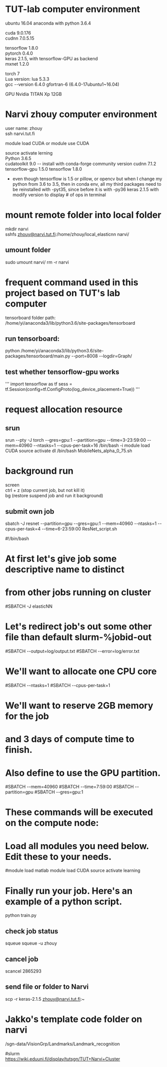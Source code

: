 # TUT-lab computer environment
ubuntu 16.04
anaconda with python 3.6.4  

cuda 9.0.176  
cudnn 7.0.5.15  

tensorflow 1.8.0  
pytorch 0.4.0  
keras 2.1.5, with tensorflow-GPU as backend  
mxnet 1.2.0  

torch 7  
Lua version: lua 5.3.3  
gcc --version  6.4.0
gfortran-6 (6.4.0-17ubuntu1~16.04)

GPU Nvidia TITAN Xp 12GB  

# Narvi zhouy computer environment
user name: zhouy  
ssh narvi.tut.fi  

module load CUDA or module use CUDA  

source activate lerning  
Python 3.6.5  
cudatoolkit  9.0  -- install with conda-forge community version
cudnn 7.1.2
tensorflow-gpu 1.5.0
tensorflow 1.8.0

* even though tensorflow is 1.5 or pillow, or opencv but when I change my python from 3.6 to 3.5, then in conda env, all my third packages need to be reinstalled with -pyt35, since before it is with -py36
keras 2.1.5 with modify version to display # of ops in terminal

# mount remote folder into local folder
mkdir narvi  
sshfs zhouy@narvi.tut.fi:/home/zhouy/local_elasticnn narvi/
## umount folder
sudo umount narvi/
rm -r narvi

# frequent command used in this project based on TUT's lab computer
tensorboard folder path:  
/home/yi/anaconda3/lib/python3.6/site-packages/tensorboard

## run tensorboard:  
python /home/yi/anaconda3/lib/python3.6/site-packages/tensorboard/main.py --port=8008 --logdir=Graph/ 


## test whether tensorflow-gpu works
'''
import tensorflow as tf
sess = tf.Session(config=tf.ConfigProto(log_device_placement=True))
'''
# request allocation resource
## srun
srun --pty -J torch --gres=gpu:1 --partition=gpu --time=3-23:59:00 --mem=40960 --ntasks=1 --cpus-per-task=16 /bin/bash -i
module load CUDA
source activate dl
/bin/bash MobileNets_alpha_0_75.sh

# background run
screen  
ctrl + z (stop current job, but not kill it)  
bg (restore suspend job and run it background)  

## submit own job
sbatch -J resnet --partition=gpu --gres=gpu:1 --mem=40960 --ntasks=1 --cpus-per-task=4 --time=6-23:59:00 ResNet_script.sh



#!/bin/bash
#
# At first let's give job some descriptive name to distinct
# from other jobs running on cluster
#SBATCH -J elasticNN
#
# Let's redirect job's out some other file than default slurm-%jobid-out
#SBATCH --output=log/output.txt
#SBATCH --error=log/error.txt
#
# We'll want to allocate one CPU core
#SBATCH --ntasks=1
#SBATCH --cpus-per-task=1
#
# We'll want to reserve 2GB memory for the job
# and 3 days of compute time to finish.
# Also define to use the GPU partition.
#SBATCH --mem=40960
#SBATCH --time=7:59:00
#SBATCH --partition=gpu
#SBATCH --gres=gpu:1
#
# These commands will be executed on the compute node:

# Load all modules you need below. Edit these to your needs.

#module load matlab
module load CUDA
source activate learning

# Finally run your job. Here's an example of a python script.
python train.py





## check job status
squeue
squeue -u zhouy

## cancel job
scancel 2865293  

## send file or folder to Narvi
scp -r keras-2.1.5 zhouy@narvi.tut.fi:~  

# Jakko's template code folder on narvi
/sgn-data/VisionGrp/Landmarks/Landmark_recognition  

#slurm  
https://wiki.eduuni.fi/display/tutsgn/TUT+Narvi+Cluster    